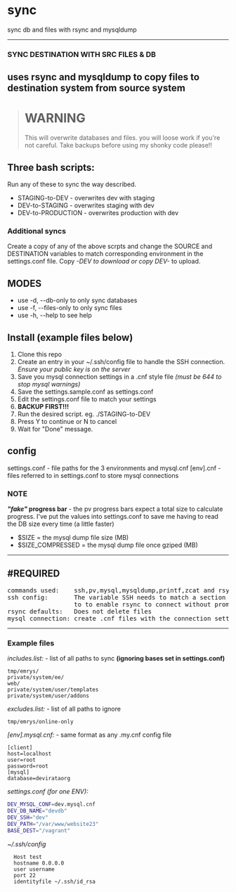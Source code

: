 # sync
sync db and files with rsync and mysqldump
***
### SYNC DESTINATION WITH SRC FILES & DB
uses rsync and mysqldump to copy files to
destination system from source system
---

> # WARNING
> This will overwrite databases and files. you will loose work if you're not careful.
> Take backups before using my shonky code please!!

## Three bash scripts:
Run any of these to sync the way described. 
- STAGING-to-DEV - overwrites dev with staging
- DEV-to-STAGING - overwrites staging with dev
- DEV-to-PRODUCTION - overwrites production with dev
### Additional syncs
Create a copy of any of the above scrpts and change the SOURCE and DESTINATION variables to match corresponding environment in the settings.conf file. Copy *-DEV to download or copy DEV-* to upload.


## MODES
- use -d, --db-only to only sync databases
- use -f, --files-only to only sync files
- use -h, --help to see help


## Install (example files below)
1. Clone this repo
2. Create an entry in your ~/.ssh/config file to handle the SSH connection. *Ensure your public key is on the server*
3. Save you mysql connection settings in a .cnf style file *(must be 644 to stop mysql warnings)*
4. Save the settings.sample.conf as settings.conf
5. Edit the settings.conf file to match your settings
6. **BACKUP FIRST!!!**
7. Run the desired script. eg. ./STAGING-to-DEV
8. Press Y to continue or N to cancel
9. Wait for "Done" message.


## config
settings.conf - file paths for the 3 environments and mysql.cnf
[env].cnf - files referred to in settings.conf to store mysql connections

### NOTE
***"fake"* progress bar** - the pv progress bars expect a total size to calculate progress.
I've put the values into settings.conf to save me having to read the DB size every time (a little faster)

- $SIZE = the mysql dump file size (MB)
- $SIZE_COMPRESSED = the mysql dump file once gziped (MB)


---
## #REQUIRED
<pre>
commands used:    ssh,pv,mysql,mysqldump,printf,zcat and rsync
ssh config:       The variable SSH needs to match a section of ssh config to
                  to to enable rsync to connect without prompting.
rsync defaults:   Does not delete files
mysql connection: create .cnf files with the connection settings DB_SRC and DB_DEST
</pre>


---
### Example files

*includes.list:* - list of all paths to sync **(ignoring bases set in settings.conf)**
```
tmp/emrys/
private/system/ee/
web/
private/system/user/templates
private/system/user/addons
```

*excludes.list:* - list of all paths to ignore
```
tmp/emrys/online-only
```

*[env].mysql.cnf:* - same format as any .my.cnf config file
```
[client]
host=localhost 
user=root 
password=root
[mysql]
database=devirataorg
```

*settings.conf (for one ENV):*
```bash
DEV_MYSQL_CONF=dev.mysql.cnf
DEV_DB_NAME="devdb"
DEV_SSH="dev"
DEV_PATH="/var/www/website23"
BASE_DEST="/vagrant"
```

*~/.ssh/config*
```
  Host test
  hostname 0.0.0.0
  user username
  port 22
  identityfile ~/.ssh/id_rsa
```